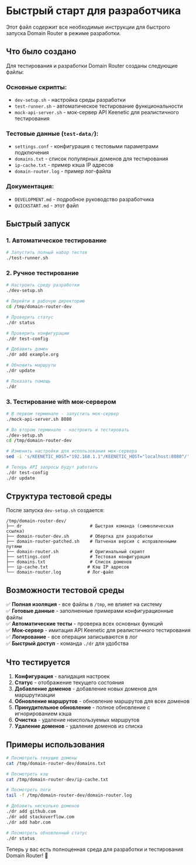 # Быстрый старт для разработчика

Этот файл содержит все необходимые инструкции для быстрого запуска Domain Router в режиме разработки.

## Что было создано

Для тестирования и разработки Domain Router созданы следующие файлы:

### Основные скрипты:
- `dev-setup.sh` - настройка среды разработки
- `test-runner.sh` - автоматическое тестирование функциональности
- `mock-api-server.sh` - мок-сервер API Keenetic для реалистичного тестирования

### Тестовые данные (`test-data/`):
- `settings.conf` - конфигурация с тестовыми параметрами подключения
- `domains.txt` - список популярных доменов для тестирования
- `ip-cache.txt` - пример кэша IP адресов
- `domain-router.log` - пример лог-файла

### Документация:
- `DEVELOPMENT.md` - подробное руководство разработчика
- `QUICKSTART.md` - этот файл

## Быстрый запуск

### 1. Автоматическое тестирование
```bash
# Запустить полный набор тестов
./test-runner.sh
```

### 2. Ручное тестирование
```bash
# Настроить среду разработки
./dev-setup.sh

# Перейти в рабочую директорию
cd /tmp/domain-router-dev

# Проверить статус
./dr status

# Проверить конфигурацию
./dr test-config

# Добавить домен
./dr add example.org

# Обновить маршруты
./dr update

# Показать помощь
./dr
```

### 3. Тестирование with мок-сервером
```bash
# В первом терминале - запустить мок-сервер
./mock-api-server.sh 8080

# Во втором терминале - настроить и тестировать
./dev-setup.sh
cd /tmp/domain-router-dev

# Изменить настройки для использования мок-сервера
sed -i 's/KEENETIC_HOST="192.168.1.1"/KEENETIC_HOST="localhost:8080"/' settings.conf

# Теперь API запросы будут работать
./dr test-config
./dr update
```

## Структура тестовой среды

После запуска `dev-setup.sh` создается:
```
/tmp/domain-router-dev/
├── dr                          # Быстрая команда (символическая ссылка)
├── domain-router-dev.sh        # Обертка для разработки
├── domain-router-patched.sh    # Патченая версия с исправленными путями
├── domain-router.sh            # Оригинальный скрипт
├── settings.conf               # Тестовая конфигурация
├── domains.txt                 # Список доменов
├── ip-cache.txt               # Кэш IP адресов
└── domain-router.log          # Лог-файл
```

## Возможности тестовой среды

✅ **Полная изоляция** - все файлы в `/tmp`, не влияет на систему  
✅ **Готовые данные** - заполненные примерами конфигурационные файлы  
✅ **Автоматические тесты** - проверка всех основных функций  
✅ **Мок-сервер** - имитация API Keenetic для реалистичного тестирования  
✅ **Логирование** - все операции записываются в лог  
✅ **Быстрый доступ** - команда `./dr` для удобства  

## Что тестируется

1. **Конфигурация** - валидация настроек
2. **Статус** - отображение текущего состояния
3. **Добавление доменов** - добавление новых доменов для маршрутизации
4. **Обновление маршрутов** - обновление маршрутов для всех доменов
5. **Принудительное обновление** - полное обновление с игнорированием кэша
6. **Очистка** - удаление неиспользуемых маршрутов
7. **Удаление доменов** - удаление доменов из списка

## Примеры использования

```bash
# Посмотреть текущие домены
cat /tmp/domain-router-dev/domains.txt

# Посмотреть кэш
cat /tmp/domain-router-dev/ip-cache.txt

# Посмотреть логи
tail -f /tmp/domain-router-dev/domain-router.log

# Добавить несколько доменов
./dr add github.com
./dr add stackoverflow.com
./dr add habr.com

# Посмотреть обновленный статус
./dr status
```

Теперь у вас есть полноценная среда для разработки и тестирования Domain Router! 🎉